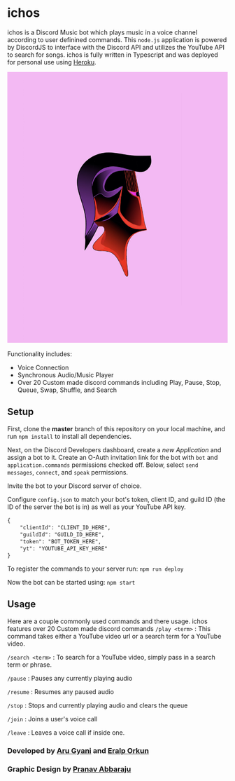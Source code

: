 # ichos

ichos is a Discord Music bot which plays music in a voice channel according to user definined commands. This `node.js` application is powered by DiscordJS to interface with the Discord API and utilizes the YouTube API to search for songs. ichos is fully written in Typescript and was deployed for personal use using [Heroku](https://elements.heroku.com/buildpacks/synicalsyntax/discord.js-heroku).

![Alt text](https://github.com/AruGyani/ichos/blob/master/pfp.jpg?raw=true)

Functionality includes:

* Voice Connection
* Synchronous Audio/Music Player
* Over 20 Custom made discord commands including Play, Pause, Stop, Queue, Swap, Shuffle, and Search


## Setup

First, clone the **master** branch of this repository on your local machine, and run `npm install` to install all dependencies.


Next, on the Discord Developers dashboard, create a *new Application* and assign a bot to it. Create an O-Auth invitation link for the bot with `bot` and `application.commands` permissions checked off. Below, select `send messages`, `connect`, and `speak` permissions.

Invite the bot to your Discord server of choice.


Configure `config.json` to match your bot's token, client ID, and guild ID (the ID of the server the bot is in) as well as your YouTube API key.


```
{
    "clientId": "CLIENT_ID_HERE",
    "guildId": "GUILD_ID_HERE",
    "token": "BOT_TOKEN_HERE",
    "yt": "YOUTUBE_API_KEY_HERE"
}
```


To register the commands to your server run: `npm run deploy`

Now the bot can be started using: `npm start`

## Usage

Here are a couple commonly used commands and there usage. ichos features over 20 Custom made discord commands
`/play <term>` : This command takes either a YouTube video url or a search term for a YouTube video.

`/search <term>` : To search for a YouTube video, simply pass in a search term or phrase.

`/pause` : Pauses any currently playing audio

`/resume` : Resumes any paused audio

`/stop` : Stops and currently playing audio and clears the queue

`/join` : Joins a user's voice call

`/leave` : Leaves a voice call if inside one.

### Developed by [Aru Gyani](http://github.com/AruGyani) and [Eralp Orkun](http://github.com/eaorkun)
### Graphic Design by [Pranav Abbaraju](http://linkedin.com/in/pranavabbaraju)


